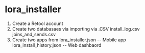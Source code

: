 # lora_installer
1. Create a Retool account
2. Create two databasaes via importing via .CSV 
   install_log.csv
   joins_and_sends.csv
3. Create two apps from 
   lora_installer.json          -- Mobile app
   lora_install_history.json    -- Web dashbaord 
